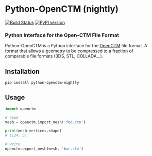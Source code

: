 Python-OpenCTM (nightly)
==============
[![Build Status](https://travis-ci.org/lejafar/Python-OpenCTM.svg?branch=master)](https://travis-ci.org/lejafar/Python-OpenCTM) [![PyPI version](https://badge.fury.io/py/python-openctm.svg)](https://badge.fury.io/py/python-openctm)
### Python Interface for the Open-CTM File Format

Python-OpenCTM is a Python interface for the [OpenCTM](https://github.com/Danny02/OpenCTM) file format. A format that allows a geometry to be compressed to a fraction of comparable file formats (3DS, STL, COLLADA...).

## Installation

```shell
pip install python-openctm-nightly
```

## Usage

```python
import openctm

# read
mesh = openctm.import_mesh('foo.ctm')

print(mesh.vertices.shape)
# (124, 3)

# write
openctm.export_mesh(mesh, 'bar.ctm')
```
